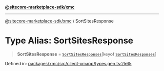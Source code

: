 [**@sitecore-marketplace-sdk/xmc**](../README.md)

***

[@sitecore-marketplace-sdk/xmc](../README.md) / SortSitesResponse

# Type Alias: SortSitesResponse

> **SortSitesResponse** = [`SortSitesResponses`](SortSitesResponses.md)\[keyof [`SortSitesResponses`](SortSitesResponses.md)\]

Defined in: [packages/xmc/src/client-xmapp/types.gen.ts:2565](https://github.com/Sitecore/sitecore-marketplace-sdk/blob/af886e6134b8d1079ef5b8ef70b7eb2f1d9c8aeb/packages/xmc/src/client-xmapp/types.gen.ts#L2565)
